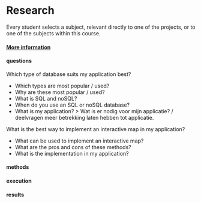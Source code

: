 # Research
Every student selects a subject, relevant directly to one of the projects, or to one of the subjects within this course. 
#### [More information](https://fhict.instructure.com/courses/12992/pages/research-reports-bachelor-students-only?module_item_id=911565)

#### questions
Which type of database suits my application best?
- Which types are most popular / used?
- Why are these most popular / used?
- What is SQL and noSQL?
- When do you use an SQL or noSQL database?
- What is my application? > Wat is er nodig voor mijn applicatie? / deelvragen meer betrekking laten hebben tot applicatie.

What is the best way to implement an interactive map in my application?
- What can be used to implement an interactive map?
- What are the pros and cons of these methods?
- What is the implementation in my application?

#### methods
#### execution
#### results
